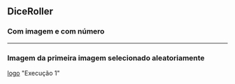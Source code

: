 ## DiceRoller
### Com imagem e com número  
------
### Imagem da primeira imagem selecionado aleatoriamente

[logo](DiceRoller/main/DiceRoller.jpg) "Execução 1"
